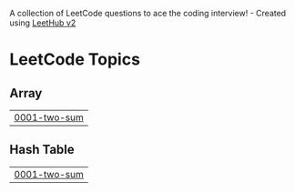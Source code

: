 A collection of LeetCode questions to ace the coding interview! - Created using [LeetHub v2](https://github.com/arunbhardwaj/LeetHub-2.0)
<!---LeetCode Topics Start-->
# LeetCode Topics
## Array
|  |
| ------- |
| [0001-two-sum](https://github.com/navi112299/Leetcode/tree/master/0001-two-sum) |
## Hash Table
|  |
| ------- |
| [0001-two-sum](https://github.com/navi112299/Leetcode/tree/master/0001-two-sum) |
<!---LeetCode Topics End-->